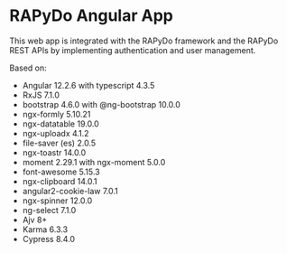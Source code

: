 # RAPyDo Angular App

This web app is integrated with the RAPyDo framework and the RAPyDo REST APIs by implementing authentication and user management.

Based on:

- Angular 12.2.6 with typescript 4.3.5
- RxJS 7.1.0
- bootstrap 4.6.0 with @ng-bootstrap 10.0.0
- ngx-formly 5.10.21
- ngx-datatable 19.0.0
- ngx-uploadx 4.1.2
- file-saver (es) 2.0.5
- ngx-toastr 14.0.0
- moment 2.29.1 with ngx-moment 5.0.0
- font-awesome 5.15.3
- ngx-clipboard 14.0.1
- angular2-cookie-law 7.0.1
- ngx-spinner 12.0.0
- ng-select 7.1.0
- Ajv 8+
- Karma 6.3.3
- Cypress 8.4.0
